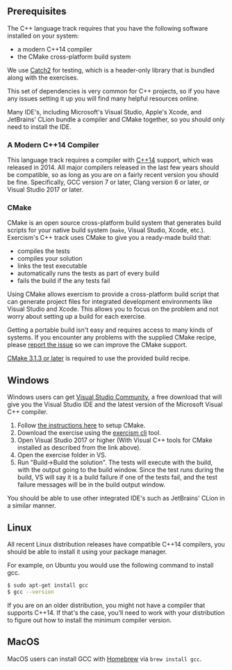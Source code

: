 ## Prerequisites

The C++ language track requires that you have the following software
installed on your system:
* a modern C++14 compiler
* the CMake cross-platform build system

We use [Catch2](https://github.com/catchorg/Catch2) for testing, which is a
header-only library that is bundled along with the exercises.

This set of dependencies is very common for C++ projects, so if you have any
issues setting it up you will find many helpful resources online.

Many IDE's, including Microsoft's Visual Studio, Apple's Xcode, and JetBrains'
CLion bundle a compiler and CMake together, so you should only need to install
the IDE. 

### A Modern C++14 Compiler

This language track requires a compiler with [C++14](http://en.wikipedia.org/wiki/C%2B%2B14)
support, which was released in 2014. All major compilers released in the last few years should
be compatible, so as long as you are on a fairly recent version you should be fine.
Specifically, GCC version 7 or later, Clang version 6 or later, or Visual
Studio 2017 or later.

### CMake

CMake is an open source cross-platform build system that generates build
scripts for your native build system (`make`, Visual Studio, Xcode, etc.).
Exercism's C++ track uses CMake to give you a ready-made build that:

* compiles the tests
* compiles your solution
* links the test executable
* automatically runs the tests as part of every build
* fails the build if the any tests fail

Using CMake allows exercism to provide a cross-platform build script that
can generate project files for integrated development environments like
Visual Studio and Xcode.  This allows you to focus on the problem and
not worry about setting up a build for each exercise.

Getting a portable build isn't easy and requires access to many kinds of
systems.  If you encounter any problems with the supplied CMake recipe,
please [report the issue](https://github.com/exercism/cpp/issues) so we can
improve the CMake support.

[CMake 3.1.3 or later](http://www.cmake.org/) is required to use the provided build recipe.

## Windows

Windows users can get
[Visual Studio Community](https://www.visualstudio.com/vs/community/),
a free download that will give you the Visual Studio IDE and the latest version
of the Microsoft Visual C++ compiler.

1. Follow [the instructions here](https://docs.microsoft.com/en-us/cpp/build/cmake-projects-in-visual-studio) to setup CMake.
1. Download the exercise using the [exercism cli](https://exercism.io/cli-walkthrough) tool.
1. Open Visual Studio 2017 or higher (With Visual C++ tools for CMake installed as described from the link above).
1. Open the exercise folder in VS.
1. Run "Build->Build the solution". The tests will execute with the build, with the output going to the build window. Since the test runs during the build, VS will say it is a build failure if one of the tests fail, and the test failure messages will be in the build output window.

You should be able to use other integrated IDE's such as JetBrains' CLion in a similar manner.

## Linux

All recent Linux distribution releases have compatible C++14 compilers, you
should be able to install it using your package manager.

For example, on Ubuntu you would use the following command to install gcc.

```bash
$ sudo apt-get install gcc
$ gcc --version
```

If you are on an older distribution, you might not have a compiler that
supports C++14. If that's the case, you'll need to work with your distribution
to figure out how to install the minimum compiler version.

## MacOS

MacOS users can install GCC with [Homebrew](http://brew.sh/) via
`brew install gcc`.


